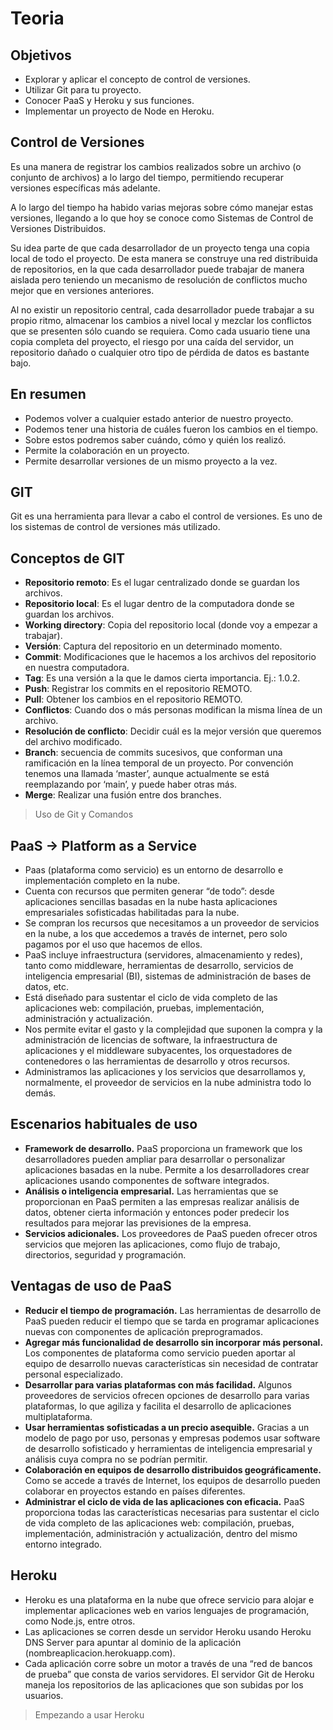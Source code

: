 # Teoria

## Objetivos 

- Explorar y aplicar el concepto de control de versiones.
- Utilizar Git para tu proyecto.
- Conocer PaaS y Heroku y sus funciones.
- Implementar un proyecto de Node en Heroku.

## Control de Versiones

Es una manera de registrar los cambios realizados sobre un archivo (o conjunto de archivos) a lo largo del tiempo, permitiendo recuperar versiones específicas más adelante.

A lo largo del tiempo ha habido varias mejoras sobre cómo manejar estas versiones, llegando a lo que hoy se conoce como Sistemas de Control de Versiones Distribuidos.

Su idea parte de que cada desarrollador de un proyecto tenga una copia local de todo el proyecto. De esta manera se construye una red distribuida de repositorios, en la que cada desarrollador puede trabajar de manera aislada pero teniendo un mecanismo de resolución de conflictos mucho mejor que en versiones anteriores.

Al no existir un repositorio central, cada desarrollador puede trabajar a su propio ritmo, almacenar los cambios a nivel local y mezclar los conflictos que se presenten sólo cuando se requiera. 
Como cada usuario tiene una copia completa del proyecto, el riesgo por una caída del servidor, un repositorio dañado o cualquier otro tipo de pérdida de datos es bastante bajo.

## En resumen

- Podemos volver a cualquier estado anterior de nuestro proyecto.
- Podemos tener una historia de cuáles fueron los cambios en el tiempo.
- Sobre estos podremos saber cuándo, cómo y quién los realizó.
- Permite la colaboración en un proyecto.
- Permite desarrollar versiones de un mismo proyecto a la vez.

## GIT

Git es una herramienta para llevar a cabo el control de versiones. Es uno de los sistemas de control de versiones más utilizado.

## Conceptos de GIT

- **Repositorio remoto**:  Es el lugar centralizado donde se guardan los archivos.
- **Repositorio local**: Es el lugar dentro de la computadora donde se guardan los archivos.
- **Working directory**: Copia del repositorio local (donde voy a empezar a trabajar).
- **Versión**: Captura del repositorio en un determinado momento.
- **Commit**: Modificaciones que le hacemos a los archivos del repositorio en nuestra computadora.
- **Tag**:  Es una versión a la que le damos cierta importancia. Ej.: 1.0.2.
- **Push**: Registrar los commits en el repositorio REMOTO.
- **Pull**: Obtener los cambios en el repositorio REMOTO.
- **Conflictos**: Cuando dos o más personas modifican la misma línea de un archivo.
- **Resolución de conflicto**: Decidir cuál es la mejor versión que queremos del archivo modificado.
- **Branch**: secuencia de commits sucesivos, que conforman una ramificación en la línea temporal de un proyecto. Por convención tenemos una llamada ‘master’, aunque actualmente se está reemplazando por ‘main’, y puede haber otras más.
- **Merge**: Realizar una fusión entre dos branches.

> Uso de Git y Comandos

## PaaS -> Platform as a Service

- Paas (plataforma como servicio) es un entorno de desarrollo e implementación completo en la nube.
- Cuenta con recursos que permiten generar “de todo”: desde aplicaciones sencillas basadas en la nube hasta aplicaciones empresariales sofisticadas habilitadas para la nube.
- Se compran los recursos que necesitamos a un proveedor de servicios en la nube, a los que accedemos a través de internet, pero solo pagamos por el uso que hacemos de ellos.
- PaaS incluye infraestructura (servidores, almacenamiento y redes), tanto como middleware, herramientas de desarrollo, servicios de inteligencia empresarial (BI), sistemas de administración de bases de datos, etc. 
- Está diseñado para sustentar el ciclo de vida completo de las aplicaciones web: compilación, pruebas, implementación, administración y actualización.
- Nos permite evitar el gasto y la complejidad que suponen la compra y la administración de licencias de software, la infraestructura de aplicaciones y el middleware subyacentes, los orquestadores de contenedores o las herramientas de desarrollo y otros recursos. 
- Administramos las aplicaciones y los servicios que desarrollamos y, normalmente, el proveedor de servicios en la nube administra todo lo demás.

## Escenarios habituales de uso

- **Framework de desarrollo.** PaaS proporciona un framework que los desarrolladores pueden ampliar para desarrollar o personalizar aplicaciones basadas en la nube. Permite a los desarrolladores crear aplicaciones usando componentes de software integrados.
- **Análisis o inteligencia empresarial.** Las herramientas que se proporcionan en PaaS permiten a las empresas realizar análisis de datos, obtener cierta información y entonces poder predecir los resultados para mejorar las previsiones de la empresa.
- **Servicios adicionales.** Los proveedores de PaaS pueden ofrecer otros servicios que mejoren las aplicaciones, como flujo de trabajo, directorios, seguridad y programación.

## Ventagas de uso de PaaS

- **Reducir el tiempo de programación.** Las herramientas de desarrollo de PaaS pueden reducir el tiempo que se tarda en programar aplicaciones nuevas con componentes de aplicación preprogramados.
- **Agregar más funcionalidad de desarrollo sin incorporar más personal.** Los componentes de plataforma como servicio pueden aportar al equipo de desarrollo nuevas características sin necesidad de contratar personal especializado.
- **Desarrollar para varias plataformas con más facilidad.** Algunos proveedores de servicios ofrecen opciones de desarrollo para varias plataformas, lo que agiliza y facilita el desarrollo de aplicaciones multiplataforma.
- **Usar herramientas sofisticadas a un precio asequible.** Gracias a un modelo de pago por uso, personas y empresas podemos usar software de desarrollo sofisticado y herramientas de inteligencia empresarial y análisis cuya compra no se podrían permitir.
- **Colaboración en equipos de desarrollo distribuidos geográficamente.** Como se accede a través de Internet, los equipos de desarrollo pueden colaborar en proyectos estando en países diferentes.
- **Administrar el ciclo de vida de las aplicaciones con eficacia.** PaaS proporciona todas las características necesarias para sustentar el ciclo de vida completo de las aplicaciones web: compilación, pruebas, implementación, administración y actualización, dentro del mismo entorno integrado.

## Heroku

- Heroku es una plataforma en la nube que ofrece servicio para alojar e implementar aplicaciones web en varios lenguajes de programación, como Node.js, entre otros.
- Las aplicaciones se corren desde un servidor Heroku usando Heroku DNS Server para apuntar al dominio de la aplicación (nombreaplicacion.herokuapp.com). 
- Cada aplicación corre sobre un motor a través de una “red de bancos de prueba” que consta de varios servidores. El servidor Git de Heroku maneja los repositorios de las aplicaciones que son subidas por los usuarios.

> Empezando a usar Heroku
